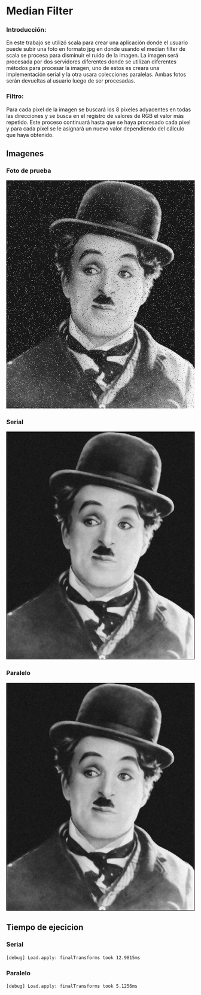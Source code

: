# Median Filter
### Introducción:

En este trabajo se utilizó scala para crear una aplicación donde el usuario puede subir una foto en formato jpg en donde usando el median filter de scala se procesa para disminuir el ruido de la imagen. La imagen será procesada por dos servidores diferentes donde se utilizan diferentes métodos para procesar la imagen, uno de estos es creara una implementación serial y la otra usara colecciones paralelas. Ambas fotos serán devueltas al usuario luego de ser procesadas.

### Filtro:
Para cada pixel de la imagen se buscará los 8 pixeles adyacentes en todas las direcciones y se busca en el registro de valores de RGB el valor más repetido. Este proceso continuará hasta que se haya procesado cada pixel y para cada píxel se le asignará un nuevo valor dependiendo del cálculo que haya obtenido.



## Imagenes 
### Foto de prueba 
![alt text](https://github.com/heckio/median-filter/blob/master/src/main/imgs/test.jpg)
### Serial
![alt text](https://github.com/heckio/median-filter/blob/master/src/main/imgs/linearIMG.jpg)
### Paralelo
![alt text](https://github.com/heckio/median-filter/blob/master/src/main/imgs/concurrentIMG.jpg)


## Tiempo de ejecicion
### Serial
```bash
[debug] Load.apply: finalTransforms took 12.9815ms
```
### Paralelo
```bash
[debug] Load.apply: finalTransforms took 5.1256ms
```
